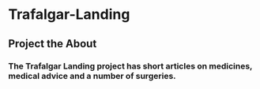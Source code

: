 # Trafalgar-Landing

## Project the About

### The Trafalgar Landing project has short articles on medicines, medical advice and a number of surgeries.
